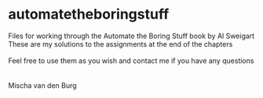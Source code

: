 # automatetheboringstuff
Files for working through the Automate the Boring Stuff book by Al Sweigart<br>
These are my solutions to the assignments at the end of the chapters<br>
<br>
Feel free to use them as you wish and contact me if you have any questions<br>
<br>
<br>
Mischa van den Burg
